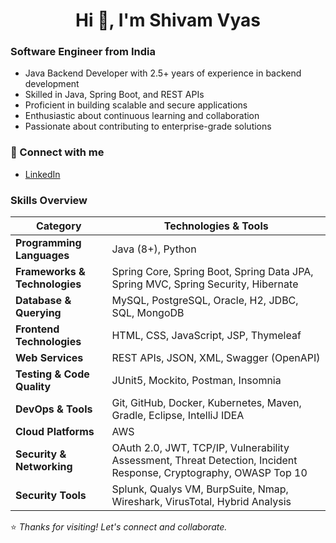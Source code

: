 <h1 align="center">Hi 👋, I'm Shivam Vyas</h1>

### Software Engineer from India



- Java Backend Developer with 2.5+ years of experience in backend development  
- Skilled in Java, Spring Boot, and REST APIs  
- Proficient in building scalable and secure applications  
- Enthusiastic about continuous learning and collaboration  
- Passionate about contributing to enterprise-grade solutions


### 🔗 Connect with me
- [LinkedIn](https://linkedin.com/in/shivam-vyas-1807)



### Skills Overview

| Category | Technologies & Tools |
|-|--|
| **Programming Languages** | Java (8+), Python |
| **Frameworks & Technologies** | Spring Core, Spring Boot, Spring Data JPA, Spring MVC, Spring Security, Hibernate |
| **Database & Querying** | MySQL, PostgreSQL, Oracle, H2, JDBC, SQL, MongoDB |
| **Frontend Technologies** | HTML, CSS, JavaScript, JSP, Thymeleaf |
| **Web Services** | REST APIs, JSON, XML, Swagger (OpenAPI) |
| **Testing & Code Quality** | JUnit5, Mockito, Postman, Insomnia |
| **DevOps & Tools** | Git, GitHub, Docker, Kubernetes, Maven, Gradle, Eclipse, IntelliJ IDEA |
| **Cloud Platforms** | AWS|
| **Security & Networking** | OAuth 2.0, JWT, TCP/IP, Vulnerability Assessment, Threat Detection, Incident Response, Cryptography, OWASP Top 10 |
| **Security Tools** | Splunk, Qualys VM, BurpSuite, Nmap, Wireshark, VirusTotal, Hybrid Analysis |



⭐ *Thanks for visiting! Let's connect and collaborate.*
